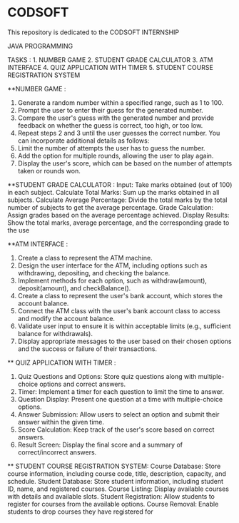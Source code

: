 # CODSOFT

This repository is dedicated to the CODSOFT INTERNSHIP

JAVA PROGRAMMING 

TASKS :
        1. NUMBER GAME 
        2. STUDENT GRADE CALCULATOR 
        3. ATM INTERFACE
        4. QUIZ APPLICATION WITH TIMER
        5. STUDENT COURSE REGISTRATION SYSTEM

**NUMBER GAME :
 1. Generate a random number within a specified range, such as 1 to 100.
 2. Prompt the user to enter their guess for the generated number.
 3. Compare the user's guess with the generated number and provide feedback on whether the guess
 is correct, too high, or too low.
 4. Repeat steps 2 and 3 until the user guesses the correct number.
 You can incorporate additional details as follows:
 5. Limit the number of attempts the user has to guess the number.
 6. Add the option for multiple rounds, allowing the user to play again.
 7. Display the user's score, which can be based on the number of attempts taken or rounds won.

**STUDENT GRADE CALCULATOR :
 Input: Take marks obtained (out of 100) in each subject.
 Calculate Total Marks: Sum up the marks obtained in all subjects.
 Calculate Average Percentage: Divide the total marks by the total number of subjects to get the
 average percentage.
 Grade Calculation: Assign grades based on the average percentage achieved.
 Display Results: Show the total marks, average percentage, and the corresponding grade to the use

**ATM INTERFACE :
 1. Create a class to represent the ATM machine.
 2. Design the user interface for the ATM, including options such as withdrawing, depositing, and
 checking the balance.
 3. Implement methods for each option, such as withdraw(amount), deposit(amount), and
 checkBalance().
 4. Create a class to represent the user's bank account, which stores the account balance.
 5. Connect the ATM class with the user's bank account class to access and modify the account
 balance.
 6. Validate user input to ensure it is within acceptable limits (e.g., sufficient balance for withdrawals).
 7. Display appropriate messages to the user based on their chosen options and the success or failure
 of their transactions.

** QUIZ APPLICATION WITH TIMER :
 1. Quiz Questions and Options: Store quiz questions along with multiple-choice options and correct
 answers.
 2. Timer: Implement a timer for each question to limit the time to answer.
 3. Question Display: Present one question at a time with multiple-choice options.
 4. Answer Submission: Allow users to select an option and submit their answer within the given time.
 5. Score Calculation: Keep track of the user's score based on correct answers.
 6. Result Screen: Display the final score and a summary of correct/incorrect answers.

**  STUDENT COURSE REGISTRATION SYSTEM:
 Course Database: Store course information, including course code, title, description, capacity, and schedule.
 Student Database: Store student information, including student ID, name, and registered courses.
 Course Listing: Display available courses with details and available slots.
 Student Registration: Allow students to register for courses from the available options.
 Course Removal: Enable students to drop courses they have registered for
